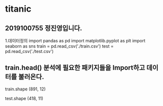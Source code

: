 # titanic
## 2019100755 정진영입니다.
1.데이터정의 
import pandas as pd
import matplotlib.pyplot as plt
import seaborn as sns
train = pd.read_csv('./train.csv')
test = pd.read_csv('./test.csv')

train.head()
분석에 필요한 패키지들을 Import하고 데이터를 불러온다.
-------------
train.shape
(891, 12)

test.shape
(418, 11)

